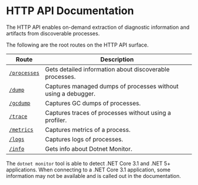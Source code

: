 # HTTP API Documentation

The HTTP API enables on-demand extraction of diagnostic information and artifacts from discoverable processes.

The following are the root routes on the HTTP API surface.

| Route | Description |
|---|---|
| [`/processes`](processes.md) | Gets detailed information about discoverable processes. |
| [`/dump`](dump.md) | Captures managed dumps of processes without using a debugger. |
| [`/gcdump`](gcdump.md) | Captures GC dumps of processes. |
| [`/trace`](trace.md) | Captures traces of processes without using a profiler. |
| [`/metrics`](metrics.md) | Captures metrics of a process. |
| [`/logs`](logs.md) | Captures logs of processes. |
| [`/info`](info.md) | Gets info about Dotnet Monitor. |

The `dotnet monitor` tool is able to detect .NET Core 3.1 and .NET 5+ applications. When connecting to a .NET Core 3.1 application, some information may not be available and is called out in the documentation.
